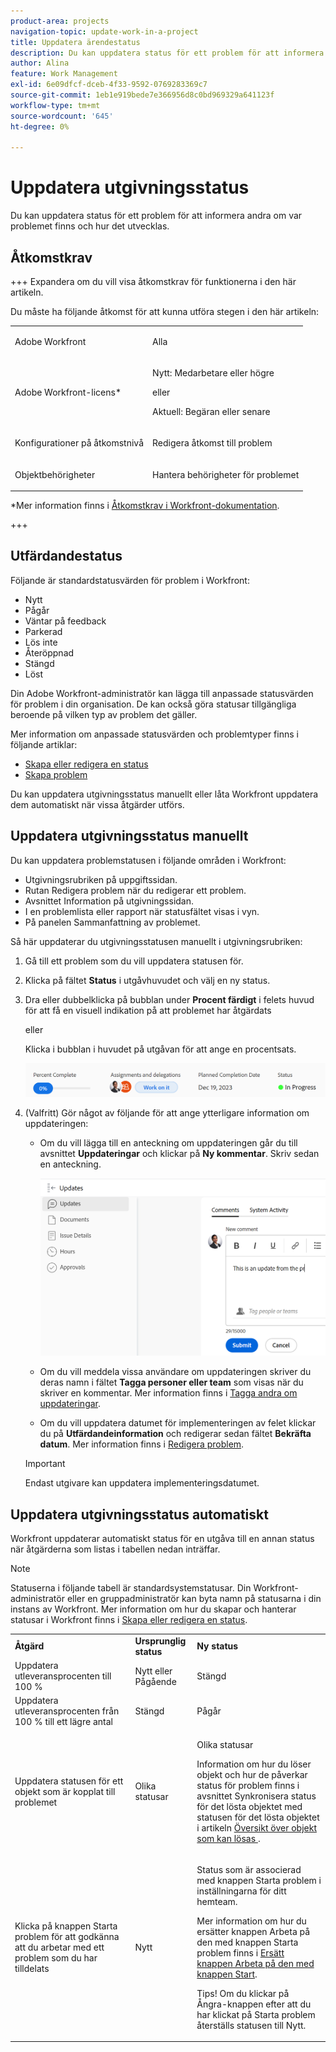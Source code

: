 ```yaml
---
product-area: projects
navigation-topic: update-work-in-a-project
title: Uppdatera ärendestatus
description: Du kan uppdatera status för ett problem för att informera andra om var problemet finns och hur det utvecklas.
author: Alina
feature: Work Management
exl-id: 6e09dfcf-dceb-4f33-9592-0769283369c7
source-git-commit: 1eb1e919bede7e366956d8c0bd969329a641123f
workflow-type: tm+mt
source-wordcount: '645'
ht-degree: 0%

---
```


# Uppdatera utgivningsstatus

<!--Audited: 01/2024-->

Du kan uppdatera status för ett problem för att informera andra om var problemet finns och hur det utvecklas.

## Åtkomstkrav

+++ Expandera om du vill visa åtkomstkrav för funktionerna i den här artikeln.

Du måste ha följande åtkomst för att kunna utföra stegen i den här artikeln:

<table style="table-layout:auto"> 
 <col> 
 <col> 
 <tbody> 
  <tr> 
   <td role="rowheader">Adobe Workfront</td> 
   <td> <p>Alla</p> </td> 
  </tr> 
  <tr> 
   <td role="rowheader">Adobe Workfront-licens*</td> 
   <td> <p>Nytt: Medarbetare eller högre</p>
   eller
   <p>Aktuell: Begäran eller senare</p>
   </td> 
  </tr> 
  <tr> 
   <td role="rowheader">Konfigurationer på åtkomstnivå</td> 
   <td> <p>Redigera åtkomst till problem</p> </td> 
  </tr> 
  <tr> 
   <td role="rowheader">Objektbehörigheter</td> 
   <td> <p>Hantera behörigheter för problemet</p> </td> 
  </tr> 
 </tbody> 
</table>

*Mer information finns i [Åtkomstkrav i Workfront-dokumentation](/help/quicksilver/administration-and-setup/add-users/access-levels-and-object-permissions/access-level-requirements-in-documentation.md).

+++

## Utfärdandestatus

Följande är standardstatusvärden för problem i Workfront:

* Nytt
* Pågår
* Väntar på feedback
* Parkerad
* Lös inte
* Återöppnad
* Stängd
* Löst

Din Adobe Workfront-administratör kan lägga till anpassade statusvärden för problem i din organisation. De kan också göra statusar tillgängliga beroende på vilken typ av problem det gäller.

Mer information om anpassade statusvärden och problemtyper finns i följande artiklar:

* [Skapa eller redigera en status](../../../administration-and-setup/customize-workfront/creating-custom-status-and-priority-labels/create-or-edit-a-status.md)
* [Skapa problem](../../../manage-work/issues/manage-issues/create-issues.md)

Du kan uppdatera utgivningsstatus manuellt eller låta Workfront uppdatera dem automatiskt när vissa åtgärder utförs.

## Uppdatera utgivningsstatus manuellt

Du kan uppdatera problemstatusen i följande områden i Workfront:

* Utgivningsrubriken på uppgiftssidan.
* Rutan Redigera problem när du redigerar ett problem.
* Avsnittet Information på utgivningssidan.
* I en problemlista eller rapport när statusfältet visas i vyn.
* På panelen Sammanfattning av problemet.

Så här uppdaterar du utgivningsstatusen manuellt i utgivningsrubriken:

1. Gå till ett problem som du vill uppdatera statusen för.
1. Klicka på fältet **Status** i utgåvhuvudet och välj en ny status.
1. Dra eller dubbelklicka på bubblan under **Procent färdigt** i felets huvud för att få en visuell indikation på att problemet har åtgärdats

   eller

   Klicka i bubblan i huvudet på utgåvan för att ange en procentsats.

   ![](assets/nwe-updatetaskpercentinheader-350x54.png)

1. (Valfritt) Gör något av följande för att ange ytterligare information om uppdateringen:

   * Om du vill lägga till en anteckning om uppdateringen går du till avsnittet **Uppdateringar** och klickar på **Ny kommentar**. Skriv sedan en anteckning.

     ![](assets/nwe-issue-update-stream-message-box-350x125.png)

   * Om du vill meddela vissa användare om uppdateringen skriver du deras namn i fältet **Tagga personer eller team** som visas när du skriver en kommentar. Mer information finns i [Tagga andra om uppdateringar](../../../workfront-basics/updating-work-items-and-viewing-updates/tag-others-on-updates.md).
   * Om du vill uppdatera datumet för implementeringen av felet klickar du på **Utfärdandeinformation** och redigerar sedan fältet **Bekräfta datum**. Mer information finns i [Redigera problem](/help/quicksilver/manage-work/issues/manage-issues/edit-issues.md).


   >[!IMPORTANT]
   >
   >  Endast utgivare kan uppdatera implementeringsdatumet.



<!--Old instructions, in old commenting: 

When you are updating an issue status, you can also add an explanation about the new status and change other issue information such as the commit date.

1. Go to an issue that you are assigned to for which you want to update the status.
1. Click the **Status** field in the issue header and select a new status.

   ![](assets/nwe-issue-status-expanded-in-header-350x370.png)

1. To provide a visual indication of issue completion, drag or double-click the bubble under **Percent Complete** in the header of the issue.

   Or

   Click inside the bubble in the header of the issue to enter a percentage.

   ![](assets/nwe-updatetaskpercentinheader-350x54.png)

-->

## Uppdatera utgivningsstatus automatiskt

Workfront uppdaterar automatiskt status för en utgåva till en annan status när åtgärderna som listas i tabellen nedan inträffar.

>[!NOTE]
>
>Statuserna i följande tabell är standardsystemstatusar. Din Workfront-administratör eller en gruppadministratör kan byta namn på statusarna i din instans av Workfront. Mer information om hur du skapar och hanterar statusar i Workfront finns i [Skapa eller redigera en status](../../../administration-and-setup/customize-workfront/creating-custom-status-and-priority-labels/create-or-edit-a-status.md).

<table style="table-layout:auto"> 
 <col> 
 <col> 
 <col> 
 <tbody> 
  <tr> 
   <td><b>Åtgärd</b></td> 
   <td><b>Ursprunglig status</b></td> 
   <td><b>Ny status</b></td> 
  </tr> 
  <tr> 
   <td>Uppdatera utleveransprocenten till 100 %</td> 
   <td>Nytt eller Pågående</td> 
   <td>Stängd</td> 
  </tr> 
  <tr> 
   <td>Uppdatera utleveransprocenten från 100 % till ett lägre antal</td> 
   <td>Stängd </td> 
   <td>Pågår</td> 
  </tr> 
  <tr> 
   <td>Uppdatera statusen för ett objekt som är kopplat till problemet</td> 
   <td>Olika statusar</td> 
   <td> <p>Olika statusar</p> <p>Information om hur du löser objekt och hur de påverkar status för problem finns i avsnittet Synkronisera status för det lösta objektet med statusen för det lösta objektet i artikeln <a href="../../../manage-work/issues/convert-issues/resolving-and-resolvable-objects.md" class="MCXref xref">Översikt över objekt som kan lösas </a>.</p> </td> 
  </tr> 
  <tr data-mc-conditions=""> 
   <td><span>Klicka på knappen Starta problem för att godkänna att du arbetar med ett problem som du har tilldelats</span> </td> 
   <td><span>Nytt</span> </td> 
   <td> <p>Status som är associerad med knappen Starta problem i inställningarna för ditt hemteam. </p> <p>Mer information om hur du ersätter knappen Arbeta på den med knappen Starta problem finns i <span href="../../../people-teams-and-groups/create-and-manage-teams/work-on-it-button-to-start-button.md"><a href="../../../people-teams-and-groups/create-and-manage-teams/work-on-it-button-to-start-button.md" class="MCXref xref">Ersätt knappen Arbeta på den med knappen Start</a></span><span>.</span> </p> <p>Tips! Om du klickar på <span data-mc-conditions="QuicksilverOrClassic.Quicksilver">Ångra-knappen</span> efter att du har klickat på Starta problem återställs statusen till Nytt. </p> </td> 
  </tr> 
 </tbody> 
</table>
